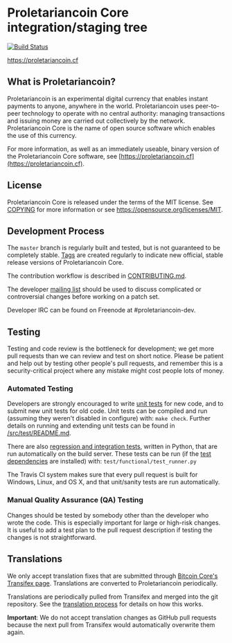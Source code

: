 Proletariancoin Core integration/staging tree
=====================================

[![Build Status](https://travis-ci.org/ernanbaldomero/proletariancoin.svg?branch=master)](https://travis-ci.org/ernanbaldomero/proletariancoin)

https://proletariancoin.cf

What is Proletariancoin?
----------------

Proletariancoin is an experimental digital currency that enables instant payments to
anyone, anywhere in the world. Proletariancoin uses peer-to-peer technology to operate
with no central authority: managing transactions and issuing money are carried
out collectively by the network. Proletariancoin Core is the name of open source
software which enables the use of this currency.

For more information, as well as an immediately useable, binary version of
the Proletariancoin Core software, see [https://proletariancoin.cf](https://proletariancoin.cf).

License
-------

Proletariancoin Core is released under the terms of the MIT license. See [COPYING](COPYING) for more
information or see https://opensource.org/licenses/MIT.

Development Process
-------------------

The `master` branch is regularly built and tested, but is not guaranteed to be
completely stable. [Tags](https://github.com/ernanbaldomero/proletariancoin/tags) are created
regularly to indicate new official, stable release versions of Proletariancoin Core.

The contribution workflow is described in [CONTRIBUTING.md](CONTRIBUTING.md).

The developer [mailing list](https://groups.google.com/forum/#!forum/proletariancoin-dev)
should be used to discuss complicated or controversial changes before working
on a patch set.

Developer IRC can be found on Freenode at #proletariancoin-dev.

Testing
-------

Testing and code review is the bottleneck for development; we get more pull
requests than we can review and test on short notice. Please be patient and help out by testing
other people's pull requests, and remember this is a security-critical project where any mistake might cost people
lots of money.

### Automated Testing

Developers are strongly encouraged to write [unit tests](src/test/README.md) for new code, and to
submit new unit tests for old code. Unit tests can be compiled and run
(assuming they weren't disabled in configure) with: `make check`. Further details on running
and extending unit tests can be found in [/src/test/README.md](/src/test/README.md).

There are also [regression and integration tests](/test), written
in Python, that are run automatically on the build server.
These tests can be run (if the [test dependencies](/test) are installed) with: `test/functional/test_runner.py`

The Travis CI system makes sure that every pull request is built for Windows, Linux, and OS X, and that unit/sanity tests are run automatically.

### Manual Quality Assurance (QA) Testing

Changes should be tested by somebody other than the developer who wrote the
code. This is especially important for large or high-risk changes. It is useful
to add a test plan to the pull request description if testing the changes is
not straightforward.

Translations
------------

We only accept translation fixes that are submitted through [Bitcoin Core's Transifex page](https://www.transifex.com/projects/p/bitcoin/).
Translations are converted to Proletariancoin periodically.

Translations are periodically pulled from Transifex and merged into the git repository. See the
[translation process](doc/translation_process.md) for details on how this works.

**Important**: We do not accept translation changes as GitHub pull requests because the next
pull from Transifex would automatically overwrite them again.
